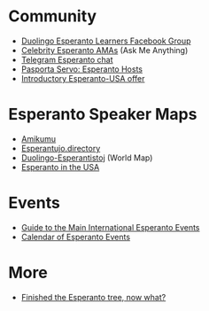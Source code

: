 # Community

* [Duolingo Esperanto Learners Facebook Group](https://www.facebook.com/groups/duolingo.esperanto.learners/)
* [Celebrity Esperanto AMAs](https://duolinguists.wordpress.com/celebrity-esperanto-amas) (Ask Me Anything)
* [Telegram Esperanto chat](http://www.telegramo.org/)
* [Pasporta Servo: Esperanto Hosts](http://pasportaservo.org/)
* [Introductory Esperanto-USA offer](http://bit.ly/2ce8Ok8)

# Esperanto Speaker Maps

* [Amikumu](http://www.amikumu.com/)
* [Esperantujo.directory](http://esperantujo.directory/)
* [Duolingo-Esperantistoj](https://www.google.com/maps/d/u/0/edit?mid=zHwhupZfxV_M.kEbZgnHaKo-o) (World Map)
* [Esperanto in the USA](/google-map-for-esperanto-in-the-us-http-bit-ly-eousa)

# Events

* [Guide to the Main International Esperanto Events](http://whistlinginthewind.org/2015/09/01/a-guide-to-the-main-international-esperanto-events/)
* [Calendar of Esperanto Events](http://www.eventoj.hu/kalendaro.htm)

# More

* [Finished the Esperanto tree, now what?](https://duolinguists.wordpress.com/2022/03/01/finished-the-esperanto-tree-now-what/)
